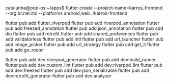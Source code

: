 catalunha@pop-os:~/apps$ flutter create --project-name=karros_frontend --org br.net.itio --platforms android,web ./karros-frontend

flutter pub add flutter_riverpod
flutter pub add riverpod_annotation
flutter pub add freezed_annotation
flutter pub add json_annotation
flutter pub add dio
flutter pub add retrofit
flutter pub add shared_preferences
flutter pub add validatorless
flutter pub add intl
flutter pub add url_launcher
flutter pub add image_picker
flutter pub add url_strategy
flutter pub add get_it
flutter pub add go_router


flutter pub add dev:riverpod_generator
flutter pub add dev:build_runner
flutter pub add dev:custom_lint
flutter pub add dev:riverpod_lint
flutter pub add dev:freezed
flutter pub add dev:json_serializable
flutter pub add dev:retrofit_generator
flutter pub add dev:analyzer